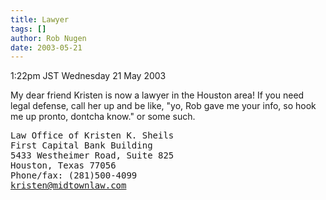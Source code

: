 ```yaml
---
title: Lawyer
tags: []
author: Rob Nugen
date: 2003-05-21
---
```


<p class=date>1:22pm JST Wednesday 21 May 2003</p>

<p>My dear friend Kristen is now a lawyer in the Houston area!  If you
need legal defense, call her up and be like, "yo, Rob gave me your
info, so hook me up pronto, dontcha know." or some such.</p>

<pre>
Law Office of Kristen K. Sheils
First Capital Bank Building
5433 Westheimer Road, Suite 825
Houston, Texas 77056
Phone/fax: (281)500-4099
<a href="mailto:kristen@midtownlaw.com">kristen@midtownlaw.com</a>
</pre>
